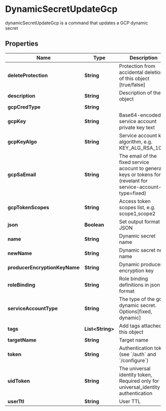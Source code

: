 

# DynamicSecretUpdateGcp

dynamicSecretUpdateGcp is a command that updates a GCP dynamic secret

## Properties

Name | Type | Description | Notes
------------ | ------------- | ------------- | -------------
**deleteProtection** | **String** | Protection from accidental deletion of this object [true/false] |  [optional]
**description** | **String** | Description of the object |  [optional]
**gcpCredType** | **String** |  |  [optional]
**gcpKey** | **String** | Base64-encoded service account private key text |  [optional]
**gcpKeyAlgo** | **String** | Service account key algorithm, e.g. KEY_ALG_RSA_1024 |  [optional]
**gcpSaEmail** | **String** | The email of the fixed service acocunt to generate keys or tokens for. (revelant for service-account-type&#x3D;fixed) |  [optional]
**gcpTokenScopes** | **String** | Access token scopes list, e.g. scope1,scope2 |  [optional]
**json** | **Boolean** | Set output format to JSON |  [optional]
**name** | **String** | Dynamic secret name | 
**newName** | **String** | Dynamic secret new name |  [optional]
**producerEncryptionKeyName** | **String** | Dynamic producer encryption key |  [optional]
**roleBinding** | **String** | Role binding definitions in json format |  [optional]
**serviceAccountType** | **String** | The type of the gcp dynamic secret. Options[fixed, dynamic] | 
**tags** | **List&lt;String&gt;** | Add tags attached to this object |  [optional]
**targetName** | **String** | Target name |  [optional]
**token** | **String** | Authentication token (see &#x60;/auth&#x60; and &#x60;/configure&#x60;) |  [optional]
**uidToken** | **String** | The universal identity token, Required only for universal_identity authentication |  [optional]
**userTtl** | **String** | User TTL |  [optional]



